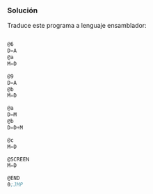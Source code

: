 ### Solución

Traduce este programa a lenguaje ensamblador:

 ```asm

@6
D=A
@a
M=D

@9
D=A
@b
M=D

@a
D=M
@b
D=D+M

@c
M=D

@SCREEN
M=D

@END
0;JMP
```
